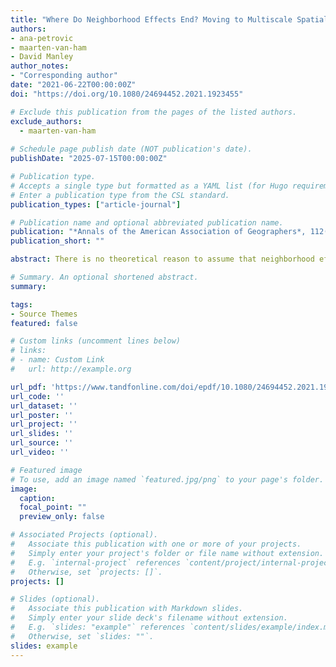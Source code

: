 ```yaml
---
title: "Where Do Neighborhood Effects End? Moving to Multiscale Spatial Contextual Effects"
authors:
- ana-petrovic
- maarten-van-ham
- David Manley
author_notes:
- "Corresponding author"
date: "2021-06-22T00:00:00Z"
doi: "https://doi.org/10.1080/24694452.2021.1923455"

# Exclude this publication from the pages of the listed authors.
exclude_authors:
  - maarten-van-ham
  
# Schedule page publish date (NOT publication's date).
publishDate: "2025-07-15T00:00:00Z"

# Publication type.
# Accepts a single type but formatted as a YAML list (for Hugo requirements).
# Enter a publication type from the CSL standard.
publication_types: ["article-journal"]

# Publication name and optional abbreviated publication name.
publication: "*Annals of the American Association of Geographers*, 112(2), 581–601"
publication_short: ""

abstract: There is no theoretical reason to assume that neighborhood effects operate at a constant single spatial scale across multiple urban settings or over different periods of time. Despite this, many studies use large, single-scale, predefined spatial units as proxies for neighborhoods. Recently, the use of bespoke neighborhoods has challenged the predominant approach to neighborhood as a single static unit. This article argues that we need to move away from neighborhood effects and study multiscale context effects. The article systematically examines how estimates of spatial contextual effects vary when altering the spatial scale of context, how this translates across urban space, and what the consequences are when using an inappropriate scale, in the absence of theory. Using individual-level geocoded data from The Netherlands, we created 101 bespoke areas around each individual. We ran 101 models of personal income to examine the effect of living in a low-income spatial context, focusing on four distinct regions. We found that contextual effects vary over both scales and urban settings, with the largest effects not necessarily present at the smallest spatial scale. Ultimately, the magnitude of contextual effects is determined by various spatial processes, along with the variability in urban structure. Therefore, using an inappropriate spatial scale can considerably bias (upward or downward) spatial context effects.

# Summary. An optional shortened abstract.
summary: 

tags:
- Source Themes
featured: false

# Custom links (uncomment lines below)
# links:
# - name: Custom Link
#   url: http://example.org

url_pdf: 'https://www.tandfonline.com/doi/epdf/10.1080/24694452.2021.1923455?needAccess=true'
url_code: ''
url_dataset: ''
url_poster: ''
url_project: ''
url_slides: ''
url_source: ''
url_video: '' 

# Featured image
# To use, add an image named `featured.jpg/png` to your page's folder. 
image:
  caption: 
  focal_point: ""
  preview_only: false

# Associated Projects (optional).
#   Associate this publication with one or more of your projects.
#   Simply enter your project's folder or file name without extension.
#   E.g. `internal-project` references `content/project/internal-project/index.md`.
#   Otherwise, set `projects: []`.
projects: []

# Slides (optional).
#   Associate this publication with Markdown slides.
#   Simply enter your slide deck's filename without extension.
#   E.g. `slides: "example"` references `content/slides/example/index.md`.
#   Otherwise, set `slides: ""`.
slides: example
---
```

